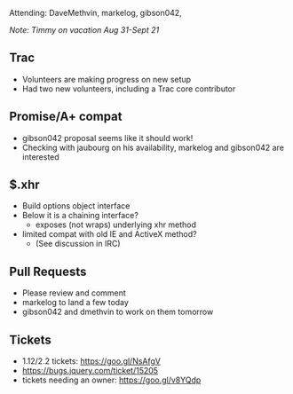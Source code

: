 Attending: DaveMethvin, markelog, gibson042, 

*Note: Timmy on vacation Aug 31-Sept 21*

## Trac
* Volunteers are making progress on new setup
* Had two new volunteers, including a Trac core contributor

## Promise/A+ compat
* gibson042 proposal seems like it should work!
* Checking with jaubourg on his availability, markelog and gibson042 are interested

## $.xhr
* Build options object interface
* Below it is a chaining interface?
  - exposes (not wraps) underlying xhr method
* limited compat with old IE and ActiveX method?
  - (See discussion in IRC)

## Pull Requests
* Please review and comment
* markelog to land a few today
* gibson042 and dmethvin to work on them tomorrow

## Tickets
* 1.12/2.2 tickets: https://goo.gl/NsAfgV
* https://bugs.jquery.com/ticket/15205
* tickets needing an owner: https://goo.gl/v8YQdp
